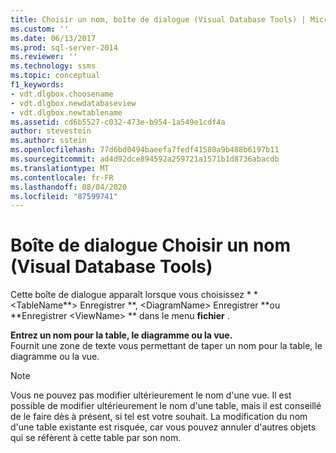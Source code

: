 ```yaml
---
title: Choisir un nom, boîte de dialogue (Visual Database Tools) | Microsoft Docs
ms.custom: ''
ms.date: 06/13/2017
ms.prod: sql-server-2014
ms.reviewer: ''
ms.technology: ssms
ms.topic: conceptual
f1_keywords:
- vdt.dlgbox.choosename
- vdt.dlgbox.newdatabaseview
- vdt.dlgbox.newtablename
ms.assetid: cd6b5527-c032-473e-b954-1a549e1cdf4a
author: stevestein
ms.author: sstein
ms.openlocfilehash: 77d6bd0494baeefa7fedf41580a9b488b6197b11
ms.sourcegitcommit: ad4d92dce894592a259721a1571b1d8736abacdb
ms.translationtype: MT
ms.contentlocale: fr-FR
ms.lasthandoff: 08/04/2020
ms.locfileid: "87599741"
---
```

# <a name="choose-name-dialog-box-visual-database-tools"></a>Boîte de dialogue Choisir un nom (Visual Database Tools)
  Cette boîte de dialogue apparaît lorsque vous choisissez * * \<TableName**> Enregistrer **, \<DiagramName> Enregistrer **ou **Enregistrer \<ViewName> ** dans le menu **fichier** .  
  
 **Entrez un nom pour la table, le diagramme ou la vue.**  
 Fournit une zone de texte vous permettant de taper un nom pour la table, le diagramme ou la vue.  
  
> [!NOTE]  
>  Vous ne pouvez pas modifier ultérieurement le nom d'une vue. Il est possible de modifier ultérieurement le nom d'une table, mais il est conseillé de le faire dès à présent, si tel est votre souhait. La modification du nom d'une table existante est risquée, car vous pouvez annuler d'autres objets qui se réfèrent à cette table par son nom.  
  
  
